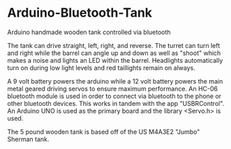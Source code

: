 # Arduino-Bluetooth-Tank
Arduino handmade wooden tank controlled via bluetooth

The tank can drive straight, left, right, and reverse.
The turret can turn left and right while the barrel can angle up and down as well as "shoot" which makes a noise and lights an LED within the barrel. 
Headlights automatically turn on during low light levels and red taillights remain on always. 

A 9 volt battery powers the arduino while a 12 volt battery powers the main metal geared driving servos to ensure maximum performance. An HC-06 bluetooth module is used in order to connect via bluetooth to the phone or other bluetooth devices. This works in tandem with the app "USBRControl". An Arduino UNO is used as the primary board and the library <Servo.h> is used. 

The 5 pound wooden tank is based off of the US M4A3E2 "Jumbo" Sherman tank. 
